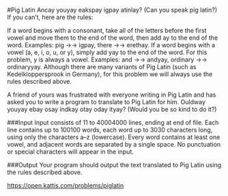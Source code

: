 #Pig Latin
Ancay youyay eakspay igpay atinlay? (Can you speak pig latin?) If you can’t, here are the rules:

If a word begins with a consonant, take all of the letters before the first vowel and move them to the end of the word, then add ay to the end of the word. Examples: pig →→ igpay, there →→ erethay.
If a word begins with a vowel (a, e, i, o, u, or y), simply add yay to the end of the word. For this problem, y is always a vowel. Examples: and →→ andyay, ordinary →→ ordinaryyay.
Although there are many variants of Pig Latin (such as Kedelkloppersprook in Germany), for this problem we will always use the rules described above.

A friend of yours was frustrated with everyone writing in Pig Latin and has asked you to write a program to translate to Pig Latin for him. Ouldway youyay ebay osay indkay otay oday ityay? (Would you be so kind to do it?)

###Input
Input consists of 11 to 40004000 lines, ending at end of file. Each line contains up to 100100 words, each word up to 3030 characters long, using only the characters a–z (lowercase). Every word contains at least one vowel, and adjacent words are separated by a single space. No punctuation or special characters will appear in the input.

###Output
Your program should output the text translated to Pig Latin using the rules described above.

https://open.kattis.com/problems/piglatin